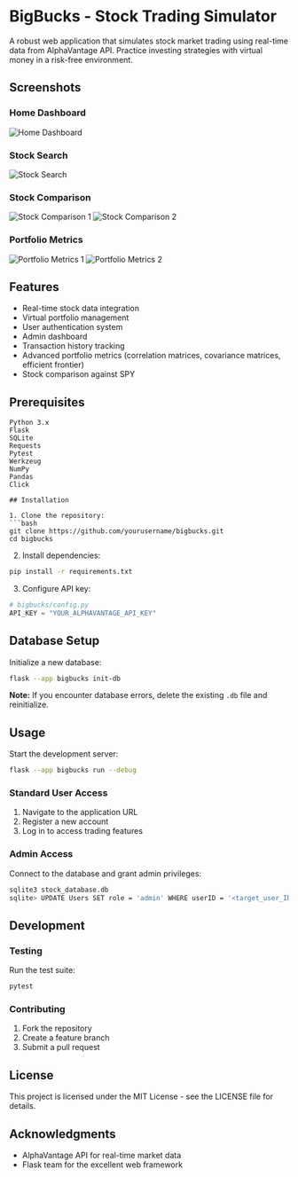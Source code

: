 # BigBucks - Stock Trading Simulator

A robust web application that simulates stock market trading using real-time data from AlphaVantage API. Practice investing strategies with virtual money in a risk-free environment.

## Screenshots

### Home Dashboard
![Home Dashboard](pictures/home.png)

### Stock Search
![Stock Search](pictures/search.png)

### Stock Comparison
![Stock Comparison 1](pictures/compare-1.png)
![Stock Comparison 2](pictures/compare-2.png)

### Portfolio Metrics
![Portfolio Metrics 1](pictures/metrics-1.png)
![Portfolio Metrics 2](pictures/metrics-2.png)

## Features

- Real-time stock data integration
- Virtual portfolio management
- User authentication system
- Admin dashboard
- Transaction history tracking
- Advanced portfolio metrics (correlation matrices, covariance matrices, efficient frontier)
- Stock comparison against SPY

## Prerequisites

```plaintext
Python 3.x
Flask
SQLite
Requests
Pytest
Werkzeug
NumPy
Pandas
Click

## Installation

1. Clone the repository:
```bash
git clone https://github.com/yourusername/bigbucks.git
cd bigbucks
```

2. Install dependencies:
```bash
pip install -r requirements.txt
```

3. Configure API key:
```python
# bigbucks/config.py
API_KEY = "YOUR_ALPHAVANTAGE_API_KEY"
```

## Database Setup

Initialize a new database:
```bash
flask --app bigbucks init-db
```

**Note:** If you encounter database errors, delete the existing `.db` file and reinitialize.

## Usage

Start the development server:
```bash
flask --app bigbucks run --debug
```

### Standard User Access
1. Navigate to the application URL
2. Register a new account
3. Log in to access trading features

### Admin Access
Connect to the database and grant admin privileges:
```bash
sqlite3 stock_database.db
sqlite> UPDATE Users SET role = 'admin' WHERE userID = '<target_user_ID>';
```

## Development

### Testing
Run the test suite:
```bash
pytest
```

### Contributing
1. Fork the repository
2. Create a feature branch
3. Submit a pull request

## License

This project is licensed under the MIT License - see the LICENSE file for details.

## Acknowledgments

- AlphaVantage API for real-time market data
- Flask team for the excellent web framework
